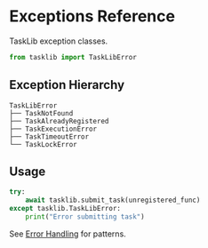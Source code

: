 # Exceptions Reference

TaskLib exception classes.

```python
from tasklib import TaskLibError
```

## Exception Hierarchy

```
TaskLibError
├── TaskNotFound
├── TaskAlreadyRegistered
├── TaskExecutionError
├── TaskTimeoutError
└── TaskLockError
```

## Usage

```python
try:
    await tasklib.submit_task(unregistered_func)
except tasklib.TaskLibError:
    print("Error submitting task")
```

See [Error Handling](../guides/error-handling.md) for patterns.
